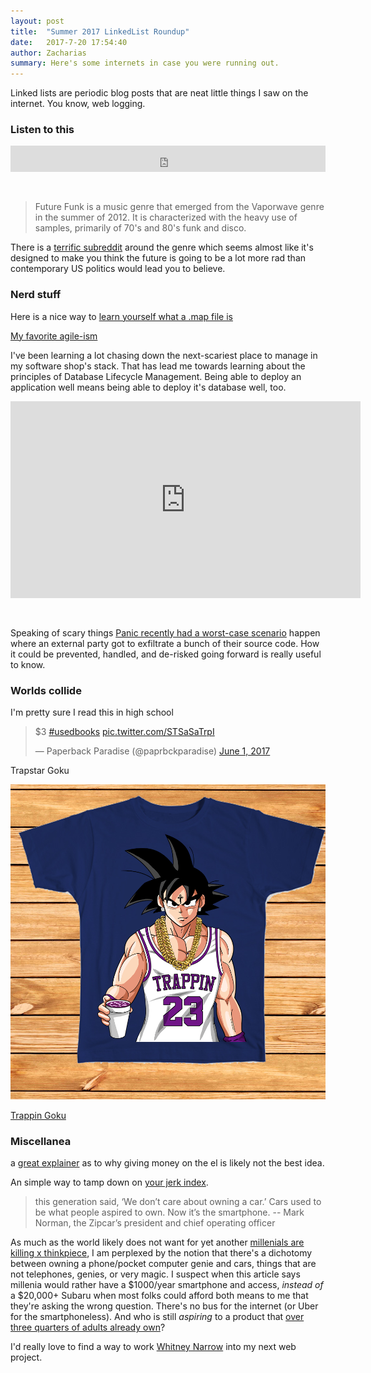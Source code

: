 ```yaml
---
layout: post
title:  "Summer 2017 LinkedList Roundup"
date:   2017-7-20 17:54:40
author: Zacharias
summary: Here's some internets in case you were running out.
---
```


Linked lists are periodic blog posts that are neat little things I saw on the internet. You know, web logging.

### Listen to this

<iframe style="border: 0; width: 100%; height: 42px; margin-bottom:30px;" src="https://bandcamp.com/EmbeddedPlayer/album=2998137295/size=small/bgcol=ffffff/linkcol=0687f5/track=3262635838/transparent=true/" seamless><a href="http://macross82-99.bandcamp.com/album/-">アイドル、さくら by マクロスMACROSS 82-99</a></iframe>

> Future Funk is a music genre that emerged from the Vaporwave genre in the summer of 2012. It is characterized with the heavy use of samples, primarily of 70's and 80's funk and disco.

There is a [terrific subreddit](https://www.reddit.com/r/futurefunk/) around the genre which seems almost like it's designed to make you think the future is going to be a lot more rad than contemporary US politics would lead you to believe. 


### Nerd stuff

Here is a nice way to [learn yourself what a .map file is](https://www.html5rocks.com/en/tutorials/developertools/sourcemaps/)

[My favorite agile-ism](http://retrospectivewiki.org/index.php?title=The_Prime_Directive)

I've been learning a lot chasing down the next-scariest place to manage in my software shop's stack. That has lead me towards learning about the principles of Database Lifecycle Management. Being able to deploy an application well means being able to deploy it's database well, too.

<iframe style="margin-bottom: 30px;" width="560" height="315" src="https://www.youtube.com/embed/MOkM6xqv47M" frameborder="0" allowfullscreen></iframe>

Speaking of scary things [Panic recently had a worst-case scenario](https://panic.com/blog/stolen-source-code/) happen where an external party got to exfiltrate a bunch of their source code. How it could be prevented, handled, and de-risked going forward is really useful to know.

### Worlds collide

<div class="row">
	<div class="col-md-6">
		<p>I'm pretty sure I read this in high school</p>
		<blockquote class="twitter-tweet" data-lang="en"><p lang="und" dir="ltr">$3 <a href="https://twitter.com/hashtag/usedbooks?src=hash">#usedbooks</a> <a href="https://t.co/STSaSaTrpI">pic.twitter.com/STSaSaTrpI</a></p>&mdash; Paperback Paradise (@paprbckparadise) <a href="https://twitter.com/paprbckparadise/status/870067646510714881">June 1, 2017</a></blockquote> <script async src="//platform.twitter.com/widgets.js" charset="utf-8"></script>
	</div>
	<div class="col-md-4">
		<p>Trapstar Goku</p>
		<img src="/assets/goku.png" class="img img-responsive" />
		<p><a href="https://hatsnyc.com/collections/tops/products/purple-trappin?variant=44856593924">Trappin Goku</a></p>
	</div>
</div>

### Miscellanea

a [great explainer](https://www.philadelinquency.com/2017/06/13/not-sure-local-news-screwing-no-panhandling-policy/) as to why giving money on the el is likely not the best idea.

An simple way to tamp down on [your jerk index](https://qz.com/1027802/there-are-two-kinds-of-popularity-and-we-are-choosing-the-wrong-one/?mc_cid=f52927c05d&mc_eid=d5153d611f_).

> this generation said, ‘We don’t care about owning a car.’ Cars used to be what people aspired to own. Now it’s the smartphone. -- Mark Norman, the Zipcar’s president and chief operating officer

As much as the world likely does not want for yet another [millenials are killing x thinkpiece](https://www.theatlantic.com/magazine/archive/2012/09/the-cheapest-generation/309060/), I am perplexed by the notion that there's a dichotomy between owning a phone/pocket computer genie and cars, things that are not telephones, genies, or very magic. I suspect when this article says millenia would rather have a $1000/year smartphone and access, _instead of_ a $20,000+ Subaru when most folks could afford both means to me that they're asking the wrong question. There's no bus for the internet (or Uber for the smartphoneless). And who is still *aspiring* to a product that [over three quarters of adults already own](http://www.pewinternet.org/fact-sheet/mobile/)?

I'd really love to find a way to work [Whitney Narrow](https://www.typography.com/fonts/whitney-narrow/styles/?utm_source=Email&utm_medium=Email&utm_content=WhitneyNarrow&) into my next web project. 
